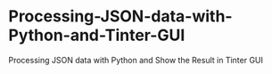 # Processing-JSON-data-with-Python-and-Tinter-GUI
Processing JSON data with Python and Show the Result in Tinter GUI
